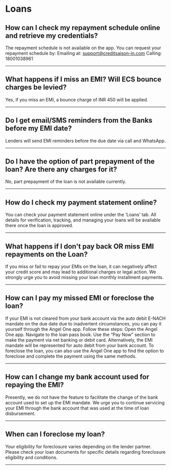 # Loans

## How can I check my repayment schedule online and retrieve my credentials?

The repayment schedule is not available on the app. You can request your repayment schedule by:
Emailing at:
support@creditsaison-in.com
Calling:
18001038961

---

## What happens if I miss an EMI? Will ECS bounce charges be levied?

Yes, if you miss an EMI, a bounce charge of INR 450 will be applied.

---

## Do I get email/SMS reminders from the Banks before my EMI date?

Lenders will send EMI reminders before the due date via call and WhatsApp.

---

## Do I have the option of part prepayment of the loan? Are there any charges for it?

No, part prepayment of the loan is not available currently.

---

## How do I check my payment statement online?

You can check your payment statement online under the ‘Loans’ tab. All details for verification, tracking, and managing your loans will be available there once the loan is approved.

---

## What happens if I don't pay back OR miss EMI repayments on the Loan?

If you miss or fail to repay your EMIs on the loan, it can negatively affect your credit score and may lead to additional charges or legal action. We strongly urge you to avoid missing your loan monthly installment payments.

---

## How can I pay my missed EMI or foreclose the loan?

If your EMI is not cleared from your bank account via the auto debit E-NACH mandate on the due date due to inadvertent circumstances, you can pay it yourself through the Angel One app. Follow these steps:
Open the Angel One app.
Navigate to the loan pass book.
Use the “Pay Now” section to make the payment via net banking or debit card.
Alternatively, the EMI mandate will be represented for auto debit from your bank account.
To foreclose the loan, you can also use the Angel One app to find the option to foreclose and complete the payment using the same methods.

---

## How can I change my bank account used for repaying the EMI?

Presently, we do not have the feature to facilitate the change of the bank account used to set up the EMI mandate. We urge you to continue servicing your EMI through the bank account that was used at the time of loan disbursement.

---

## When can I foreclose my loan?

Your eligibility for foreclosure varies depending on the lender partner. Please check your loan documents for specific details regarding foreclosure eligibility and conditions.

---

